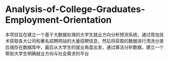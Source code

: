 # Analysis-of-College-Graduates-Employment-Orientation
本项目旨在建立一个基于大数据处理的大学生就业方向分析预测系统，通过爬虫技术获取各大公司和著名招聘网站的大量招聘信息，然后将获取的数据进行清洗分类后储存在数据库中，最后从大学生的就业角度出发，通过算法分析数据，建立一个帮助大学生明确就业方向与社会需求的平台
